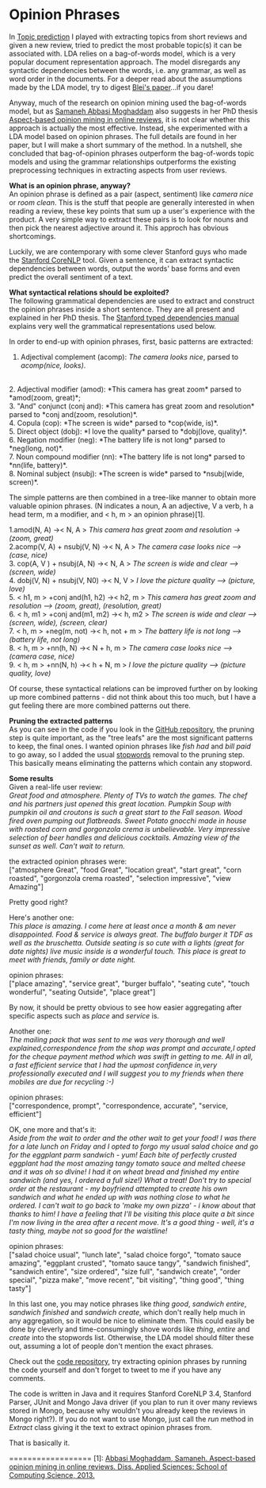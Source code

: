 Opinion Phrases
=======

In [Topic prediction](http://www.vladsandulescu.com/topic-prediction/) I played with extracting topics from short reviews and given a new review, tried to predict the most probable topic(s) it can be associated with. LDA relies on a bag-of-words model, which is a very popular document representation approach. The model disregards any syntactic dependencies between the words, i.e. any grammar, as well as word order in the documents. For a deeper read about the assumptions made by the LDA model, try to digest [Blei's paper](http://machinelearning.wustl.edu/mlpapers/paper_files/BleiNJ03.pdf)...if you dare!

Anyway, much of the research on opinion mining used the bag-of-words model, but as [Samaneh Abbasi Moghaddam](http://www.sfu.ca/~sam39/) also suggests in her PhD thesis [Aspect-based opinion mining in online reviews](http://summit.sfu.ca/item/12790), it is not clear whether this approach is actually the most effective. Instead, she experimented with a LDA model based on opinion phrases. The full details are found in her paper, but I will make a short summary of the method.
In a nutshell, she concluded that bag-of-opinion phrases outperform the bag-of-words topic models and using the grammar relationships outperforms the existing preprocessing techniques in extracting aspects from user reviews.

**What is an opinion phrase, anyway?**
<br />
An opinion phrase is defined as a pair (aspect, sentiment) like *camera nice* or *room clean*. This is the stuff that people are generally interested in when reading a review, these key points that sum up a user's experience with the product. A very simple way to extract these pairs is to look for nouns and then pick the nearest adjective around it. This approch has obvious shortcomings. 

Luckily, we are contemporary with some clever Stanford guys who made the [Stanford CoreNLP](http://nlp.stanford.edu/software/corenlp.shtml) tool. Given a sentence, it can extract syntactic dependencies between words, output the words' base forms and even predict the overall sentiment of a text.

**What syntactical relations should be exploited?**
<br />
The following grammatical dependencies are used to extract and construct the opinion phrases inside a short sentence. They are all present and explained in her PhD thesis. 
The [Stanford typed dependencies manual](http://nlp.stanford.edu/software/dependencies_manual.pdf) explains very well the grammatical representations used below.

In order to end-up with opinion phrases, first, basic patterns are extracted:
<br />
1. Adjectival complement (acomp): *The camera looks nice*, parsed to *acomp(nice, looks)*.
<br />
2. Adjectival modifier (amod): *This camera has great zoom* parsed to *amod(zoom, great)*;
<br />
3. "And" conjunct (conj and): *This camera has great zoom and resolution* parsed to *conj and(zoom, resolution)*.
<br />
4. Copula (cop): *The screen is wide* parsed to *cop(wide, is)*.
<br />
5. Direct object (dobj):  *I love the quality* parsed to *dobj(love, quality)*.
<br />
6. Negation modifier (neg): *The battery life is not long* parsed to *neg(long, not)*.
<br />
7. Noun compound modifier (nn): *The battery life is not long* parsed to *nn(life, battery)*.
<br />
8. Nominal subject (nsubj): *The screen is wide* parsed to *nsubj(wide, screen)*.

The simple patterns are then combined in a tree-like manner to obtain more valuable opinion phrases. (N indicates a noun, A an adjective, V a verb, h a head term, m a modifier, and < h, m > an opinion phrase)[1].

1.amod(N, A) →< N, A > 
*This camera has great zoom and resolution → (zoom, great)*
<br />
2.acomp(V, A) + nsubj(V, N) →< N, A >
*The camera case looks nice --> (case, nice)*
<br />
3. cop(A, V ) + nsubj(A, N) →< N, A >
*The screen is wide and clear --> (screen, wide)*
<br />
4. dobj(V, N) + nsubj(V, N0) →< N, V >
*I love the picture quality --> (picture, love)*
<br />
5. < h1, m > +conj and(h1, h2) →< h2, m >
*This camera has great zoom and resolution --> (zoom, great), (resolution, great)*
<br />
6. < h, m1 > +conj and(m1, m2) →< h, m2 >
*The screen is wide and clear --> (screen, wide), (screen, clear)*
<br />
7. < h, m > +neg(m, not) →< h, not + m >
*The battery life is not long --> (battery life, not long)*
<br />
8. < h, m > +nn(h, N) →< N + h, m >
*The camera case looks nice --> (camera case, nice)*
<br />
9. < h, m > +nn(N, h) →< h + N, m >
*I love the picture quality --> (picture quality, love)*

Of course, these syntactical relations can be improved further on by looking up more combined patterns - did not think about this too much, but I have a gut feeling there are more combined patterns out there. 

**Pruning the extracted patterns**
<br />
As you can see in the code if you look in the [GitHub repository](https://github.com/vladsandulescu/phrases), the pruning step is quite important, as the "tree leafs" are the most significant patterns to keep, the final ones. 
I wanted opinion phrases like *fish had* and *bill paid* to go away, so I added the usual [stopwords](http://www.lextek.com/manuals/onix/stopwords2.html) removal to the pruning step. This basically means eliminating the patterns which contain any stopword.

**Some results**
<br />
Given a real-life user review:
<br />
*Great food and atmosphere.  Plenty of TVs to watch the games. The chef and his partners just opened this great location. Pumpkin Soup with pumpkin oil and croutons is such a great start to the Fall season. Wood fired oven pumping out flatbreads. Sweet Potato gnocchi made in house with roasted corn and gorgonzola crema is unbelievable. Very impressive selection of beer handles and delicious cocktails. Amazing view of the sunset as well. Can't wait to return.*

the extracted opinion phrases were:
<br />
["atmosphere Great", "food Great", "location great", "start great", "corn roasted", "gorgonzola crema roasted", "selection impressive", "view Amazing"]

Pretty good right?

Here's another one:
<br />
*This place is amazing. I come here at least once a month & am never disappointed. Food & service is always great. The buffalo burger it TDF as well as the bruschetta. Outside seating is so cute with a lights (great for date nights) live music inside is a wonderful touch. This place is great to meet with friends, family or date night.*

opinion phrases:
<br />
["place amazing", "service great", "burger buffalo", "seating cute", "touch wonderful", "seating Outside", "place great"]

By now, it should be pretty obvious to see how easier aggregating after specific aspects such as *place* and *service* is.

Another one:
<br />
*The mailing pack that was sent to me was very thorough and well explained,correspondence from the shop was prompt and accurate,I opted for the cheque payment method which was swift in getting to me. All in all, a fast efficient service that I had the upmost confidence in,very professionally executed and I will suggest you to my friends when there mobiles are due for recycling :-)*

opinion phrases:
<br />
["correspondence, prompt", "correspondence, accurate", "service, efficient"]

OK, one more and that's it:
<br />
*Aside from the wait to order and the other wait to get your food!  I was there for a late lunch on Friday and I opted to forgo my usual salad choice and go for the eggplant parm sandwich - yum!  Each bite of perfectly crusted eggplant had the most amazing tangy tomato sauce and melted cheese and it was oh so dlvine!  I had it on wheat bread and finished my entire sandwich (and yes, I ordered a full size!)  What a treat! Don't try to special order at the restaurant - my boyfriend attempted to create his own sandwich and what he ended up with was nothing close to what he ordered. I can't wait to go back to 'make my own pizza' - i know about that thanks to him! I have a feeling that I'll be visiting this place quite a bit since I'm now living in the area after a recent move.  It's a good thing - well, it's a tasty thing, maybe not so good for the waistline!*

opinion phrases:
<br />
["salad choice usual", "lunch late", "salad choice forgo", "tomato sauce amazing", "eggplant crusted", "tomato sauce tangy", "sandwich finished", "sandwich entire", "size ordered", "size full", "sandwich create", "order special", "pizza make", "move recent", "bit visiting", "thing good", "thing tasty"]
    
In this last one, you may notice phrases like *thing good*, *sandwich entire*, *sandwich finished* and *sandwich create*, which don't really help much in any aggregation, so it would be nice to eliminate them.
This could easily be done by cleverly and time-consumingly shove words like *thing*, *entire* and *create* into the stopwords list. Otherwise, the LDA model should filter these out, assuming a lot of people don't mention the exact phrases.

Check out the [code repository](https://github.com/vladsandulescu/phrases), try extracting opinion phrases by running the code yourself and don't forget to tweet to me if you have any comments.

The code is written in Java and it requires Stanford CoreNLP 3.4, Stanford Parser, JUnit and Mongo Java driver (if you plan to run it over many reviews stored in Mongo, because why wouldn't you already keep the reviews in Mongo right?). 
If you do not want to use Mongo, just call the *run* method in *Extract* class giving it the text to extract opinion phrases from.

That is basically it. 

==================
[1]: [Abbasi Moghaddam, Samaneh. Aspect-based opinion mining in online reviews. Diss. Applied Sciences: School of Computing Science, 2013.](http://summit.sfu.ca/item/12790)
